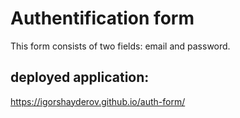 # Authentification form

This form consists of two fields: email and password.

## deployed application:
https://igorshayderov.github.io/auth-form/
